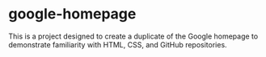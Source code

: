 # google-homepage

This is a project designed to create a duplicate of the Google homepage to demonstrate familiarity with HTML, CSS, and GitHub repositories.